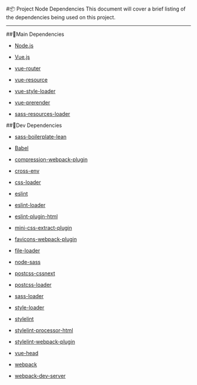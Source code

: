 #:package: Project Node Dependencies
This document will cover a brief listing of the dependencies being used on this project.

---

##:floppy_disk:Main Dependencies
* [Node.js](https://nodejs.org/en/docs/ "Node Js documentation")

* [Vue.js](https://vuejs.org/v2/api/ "Vue.JS documentation")

* [vue-router](https://github.com/vuejs/vue-router "Vue Router documentation")

* [vue-resource](https://github.com/pagekit/vue-resource "Vue Resource documentation")

* [vue-style-loader](https://github.com/vuejs/vue-style-loader "Vue Style Loader documentation")

* [vue-prerender](https://github.com/eldarc/vue-prerender "Vue Prerenderer")

* [sass-resources-loader](https://github.com/shakacode/sass-resources-loader
  "SASS Share Resources")

##:floppy_disk:Dev Dependencies
* [sass-boilerplate-lean](https://github.com/MoreiraDevelopment/sass-boilerplate/tree/master/sass-boilerplate-lean "MDEV Sass Boilerplate")

* [Babel](http://babeljs.io/docs/setup/ "Babel Documentation")

* [compression-webpack-plugin](https://github.com/webpack-contrib/compression-webpack-plugin "Webpack Compression documentation")

* [cross-env](https://www.npmjs.com/package/cross-env "Cross Environment documentation")

* [css-loader](https://github.com/webpack-contrib/css-loader "CSS Loader documentation")

* [eslint](http://eslint.org/docs/developer-guide/ "ESlint documentation")

* [eslint-loader](https://github.com/MoOx/eslint-loader "ESlint documentation")

* [eslint-plugin-html](https://www.npmjs.com/package/eslint-plugin-html "ESlint documentation")

* [mini-css-extract-plugin](https://github.com/webpack-contrib/mini-css-extract-plugin "Extract Text Plugin")

* [favicons-webpack-plugin](https://www.npmjs.com/package/favicons-webpack-plugin
  "Webpack Favicon generator")

* [file-loader](https://github.com/webpack-contrib/file-loader "Vue File Loader documentation")

* [node-sass](https://github.com/sass/node-sass "node sass documentation")

* [postcss-cssnext](https://github.com/MoOx/postcss-cssnext "postcss cssnext documentation")

* [postcss-loader](https://github.com/postcss/postcss-loader "postcss loader documentation")

* [sass-loader](https://github.com/jtangelder/sass-loader "Sass loader documentation")

* [style-loader](https://www.npmjs.com/package/vue-style-loader "Style Loader")

* [stylelint](https://stylelint.io/developer-guide "Stylelint documentation")

* [stylelint-processor-html](https://github.com/ccbikai/stylelint-processor-html "Stylelint documentation")

* [stylelint-webpack-plugin](https://www.npmjs.com/package/stylelint-webpack-plugin "Stylelint documentation")

* [vue-head](https://github.com/ktquez/vue-head "Vue-head documentation")

* [webpack](https://webpack.js.org/configuration/ "Webpack documentation")

* [webpack-dev-server](https://webpack.github.io/docs/webpack-dev-server.html "Webpack Server documentation")


